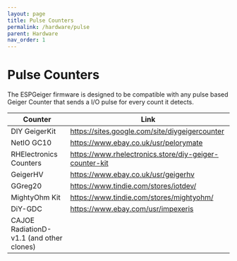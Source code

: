 ```yaml
---
layout: page
title: Pulse Counters
permalink: /hardware/pulse
parent: Hardware
nav_order: 1
---
```


# Pulse Counters

The ESPGeiger firmware is designed to be compatible with any pulse based Geiger Counter that sends a I/O pulse for every count it detects.

| Counter | Link |
|---|---|
DIY GeigerKit | https://sites.google.com/site/diygeigercounter
NetIO GC10 | https://www.ebay.co.uk/usr/pelorymate
RHElectronics Counters | https://www.rhelectronics.store/diy-geiger-counter-kit
GeigerHV | https://www.ebay.co.uk/usr/geigerhv
GGreg20 | https://www.tindie.com/stores/iotdev/
MightyOhm Kit | https://www.tindie.com/stores/mightyohm/
DiY-GDC | https://www.ebay.com/usr/impexeris
CAJOE RadiationD-v1.1 (and other clones) | 
